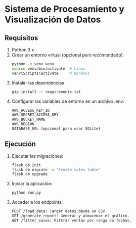 # Sistema de Procesamiento y Visualización de Datos

## Requisitos

1. Python 3.x
2. Crear un entorno virtual (opcional pero recomendado):
   ```bash
   python -m venv venv
   source venv/bin/activate  # Linux
   venv\Scripts\activate     # Windows
3. Instalar las dependencias
   ```bash
   pip install -r requirements.txt
4. Configurar las variables de entorno en un archivo .env:
   ```bash
   AWS_ACCESS_KEY_ID
   AWS_SECRET_ACCESS_KEY
   AWS_BUCKET_NAME
   AWS_REGION
   DATABASE_URL (opcional para usar SQLite)

## Ejecución

1. Ejecutar las migraciones:
   ```bash
   flask db init
   flask db migrate -m "Create sales table"
   flask db upgrade
2. Iniciar la aplicación:
   ```bash
   python run.py
3. Acceder a los endpoints:
   ```bash
   POST /load_data: Cargar datos desde un CSV.
   GET /generate_report: Generar y almacenar el gráfico.
   GET /filter_sales: Filtrar ventas por rango de fechas.